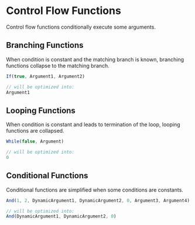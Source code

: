 # Control Flow Functions

Control flow functions conditionally execute some arguments.

## Branching Functions

When condition is constant and the matching branch is known, branching functions collapse to the matching branch.

```ts
If(true, Argument1, Argument2)

// will be optimized into:
Argument1
```

## Looping Functions

When condition is constant and leads to termination of the loop, looping functions are collapsed.

```ts
While(false, Argument)

// will be optimized into:
0
```

## Conditional Functions

Conditional functions are simplified when some conditions are constants.

```ts
And(1, 2, DynamicArgument1, DynamicArgument2, 0, Argument3, Argument4)

// will be optimized into:
And(DynamicArgument1, DynamicArgument2, 0)
```
